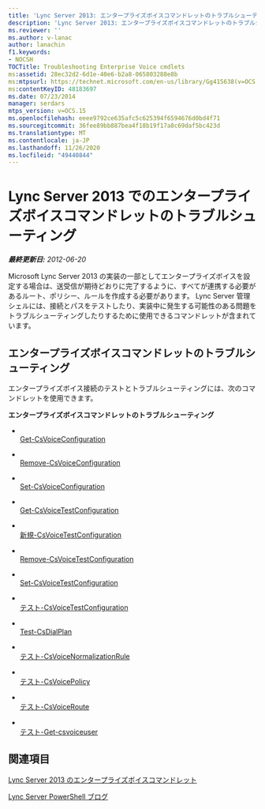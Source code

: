 ```yaml
---
title: 'Lync Server 2013: エンタープライズボイスコマンドレットのトラブルシューティング'
description: 'Lync Server 2013: エンタープライズボイスコマンドレットのトラブルシューティング'
ms.reviewer: ''
ms.author: v-lanac
author: lanachin
f1.keywords:
- NOCSH
TOCTitle: Troubleshooting Enterprise Voice cmdlets
ms:assetid: 28ec32d2-6d1e-40e6-b2a8-065803288e8b
ms:mtpsurl: https://technet.microsoft.com/en-us/library/Gg415638(v=OCS.15)
ms:contentKeyID: 48183697
ms.date: 07/23/2014
manager: serdars
mtps_version: v=OCS.15
ms.openlocfilehash: eeee9792ce635afc5c625394f6594676d0bd4f71
ms.sourcegitcommit: 36fee89bb887bea4f18b19f17a8c69daf5bc423d
ms.translationtype: MT
ms.contentlocale: ja-JP
ms.lasthandoff: 11/26/2020
ms.locfileid: "49440844"
---
```

# <a name="troubleshooting-enterprise-voice-cmdlets-in-lync-server-2013"></a>Lync Server 2013 でのエンタープライズボイスコマンドレットのトラブルシューティング

<div data-xmlns="http://www.w3.org/1999/xhtml">

<div class="topic" data-xmlns="http://www.w3.org/1999/xhtml" data-msxsl="urn:schemas-microsoft-com:xslt" data-cs="https://msdn.microsoft.com/">

<div data-asp="https://msdn2.microsoft.com/asp">



</div>

<div id="mainSection">

<div id="mainBody">

<span> </span>

_**最終更新日:** 2012-06-20_

Microsoft Lync Server 2013 の実装の一部としてエンタープライズボイスを設定する場合は、送受信が期待どおりに完了するように、すべてが連携する必要があるルート、ポリシー、ルールを作成する必要があります。 Lync Server 管理シェルには、接続とパスをテストしたり、実装中に発生する可能性のある問題をトラブルシューティングしたりするために使用できるコマンドレットが含まれています。

<div>

## <a name="troubleshooting-enterprise-voice-cmdlets"></a>エンタープライズボイスコマンドレットのトラブルシューティング

エンタープライズボイス接続のテストとトラブルシューティングには、次のコマンドレットを使用できます。

**エンタープライズボイスコマンドレットのトラブルシューティング**

  - <span></span>  
    [Get-CsVoiceConfiguration](https://technet.microsoft.com/library/Gg398815(v=OCS.15))

  - <span></span>  
    [Remove-CsVoiceConfiguration](https://technet.microsoft.com/library/Gg398804(v=OCS.15))

  - <span></span>  
    [Set-CsVoiceConfiguration](https://technet.microsoft.com/library/Gg398967(v=OCS.15))

<!-- end list -->

  - <span></span>  
    [Get-CsVoiceTestConfiguration](https://technet.microsoft.com/library/Gg412957(v=OCS.15))

  - <span></span>  
    [新規-CsVoiceTestConfiguration](https://technet.microsoft.com/library/Gg398961(v=OCS.15))

  - <span></span>  
    [Remove-CsVoiceTestConfiguration](https://technet.microsoft.com/library/Gg412813(v=OCS.15))

  - <span></span>  
    [Set-CsVoiceTestConfiguration](https://technet.microsoft.com/library/Gg398614(v=OCS.15))

  - <span></span>  
    [テスト-CsVoiceTestConfiguration](https://technet.microsoft.com/library/Gg398260(v=OCS.15))

<!-- end list -->

  - <span></span>  
    [Test-CsDialPlan](https://technet.microsoft.com/library/Gg399024(v=OCS.15))

<!-- end list -->

  - <span></span>  
    [テスト-CsVoiceNormalizationRule](https://technet.microsoft.com/library/Gg399003(v=OCS.15))

<!-- end list -->

  - <span></span>  
    [テスト-CsVoicePolicy](https://technet.microsoft.com/library/Gg398310(v=OCS.15))

<!-- end list -->

  - <span></span>  
    [テスト-CsVoiceRoute](https://technet.microsoft.com/library/Gg425873(v=OCS.15))

<!-- end list -->

  - <span></span>  
    [テスト-Get-csvoiceuser](https://technet.microsoft.com/library/Gg413013(v=OCS.15))

</div>

<div>

## <a name="see-also"></a>関連項目


[Lync Server 2013 のエンタープライズボイスコマンドレット](lync-server-2013-enterprise-voice-cmdlets.md)  


[Lync Server PowerShell ブログ](https://go.microsoft.com/fwlink/p/?linkid=203150)  
  

</div>

</div>

<span> </span>

</div>

</div>

</div>

